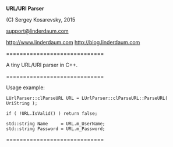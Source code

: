 **URL/URI Parser**

(C) Sergey Kosarevsky, 2015

support@linderdaum.com

http://www.linderdaum.com
http://blog.linderdaum.com

=============================

A tiny URL/URI parser in C++.

=============================

Usage example:

	LUrlParser::clParseURL URL = LUrlParser::clParseURL::ParseURL( UriString );

	if ( !URL.IsValid() ) return false;
	
	std::string Name     = URL.m_UserName;
	std::string Password = URL.m_Password;

=============================
